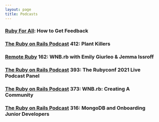 ```yaml
---
layout: page
title: Podcasts
---
```


### [Ruby For All](https://www.rubyforall.com/episodes/how-to-get-feedback-with-emily-samp): How to Get Feedback

### [The Ruby on Rails Podcast](https://www.therubyonrailspodcast.com/412) 412: Plant Killers

### [Remote Ruby](https://remoteruby.com/162) 162: WNB.rb with Emily Giurleo & Jemma Issroff

### [The Ruby on Rails Podcast](https://www.therubyonrailspodcast.com/393) 393: The Rubyconf 2021 Live Podcast Panel

### [The Ruby on Rails Podcast](https://www.therubyonrailspodcast.com/373) 373: WNB.rb: Creating A Community

### [The Ruby on Rails Podcast](https://www.therubyonrailspodcast.com/316) 316: MongoDB and Onboarding Junior Developers
